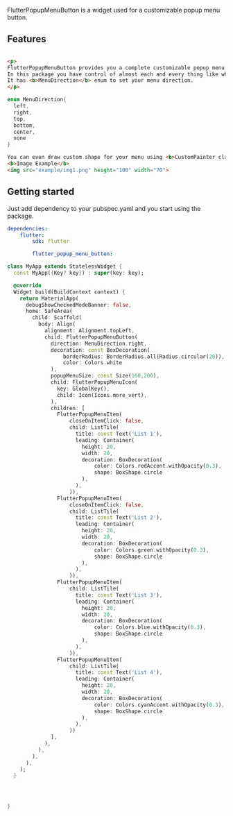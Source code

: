 <!-- 
This README describes the package. If you publish this package to pub.dev,
this README's contents appear on the landing page for your package.

For information about how to write a good package README, see the guide for
[writing package pages](https://dart.dev/guides/libraries/writing-package-pages). 

For general information about developing packages, see the Dart guide for
[creating packages](https://dart.dev/guides/libraries/create-library-packages)
and the Flutter guide for
[developing packages and plugins](https://flutter.dev/developing-packages). 
-->

FlutterPopupMenuButton is a widget used for a customizable popup menu button.

## Features
```html

<p>
FlutterPopupMenuButton provides you a complete customizable popup menu button.
In this package you have control of almost each and every thing like where to show the menu.
It has <b>MenuDirection</b> enum to set your menu direction.
</p>
```

```dart
enum MenuDirection{
  left,
  right,
  top,
  bottom,
  center,
  none
}
```

```html
You can even draw custom shape for your menu using <b>CustomPainter class and provide painter to named parameter customPainter in FlutterPopupMenuButton widget</b>.  
<b>Image Example</b>
<img src="example/img1.png" height="100" width="70">
```

## Getting started
Just add dependency to your pubspec.yaml and you start using the package.

```yaml
dependencies:
    flutter:
        sdk: flutter

        flutter_popup_menu_button:
```

```dart
class MyApp extends StatelessWidget {
  const MyApp({Key? key}) : super(key: key);

  @override
  Widget build(BuildContext context) {
    return MaterialApp(
      debugShowCheckedModeBanner: false,
      home: SafeArea(
        child: Scaffold(
          body: Align(
            alignment: Alignment.topLeft,
            child: FlutterPopupMenuButton(
              direction: MenuDirection.right,
              decoration: const BoxDecoration(
                  borderRadius: BorderRadius.all(Radius.circular(20)),
                  color: Colors.white
              ),
              popupMenuSize: const Size(160,200),
              child: FlutterPopupMenuIcon(
                key: GlobalKey(),
                child: Icon(Icons.more_vert),
              ),
              children: [
                FlutterPopupMenuItem(
                    closeOnItemClick: false,
                    child: ListTile(
                      title: const Text('List 1'),
                      leading: Container(
                        height: 20,
                        width: 20,
                        decoration: BoxDecoration(
                            color: Colors.redAccent.withOpacity(0.3),
                            shape: BoxShape.circle
                        ),
                      ),
                    )),
                FlutterPopupMenuItem(
                    closeOnItemClick: false,
                    child: ListTile(
                      title: const Text('List 2'),
                      leading: Container(
                        height: 20,
                        width: 20,
                        decoration: BoxDecoration(
                            color: Colors.green.withOpacity(0.3),
                            shape: BoxShape.circle
                        ),
                      ),
                    )),
                FlutterPopupMenuItem(
                    child: ListTile(
                      title: const Text('List 3'),
                      leading: Container(
                        height: 20,
                        width: 20,
                        decoration: BoxDecoration(
                            color: Colors.blue.withOpacity(0.3),
                            shape: BoxShape.circle
                        ),
                      ),
                    )),
                FlutterPopupMenuItem(
                    child: ListTile(
                      title: const Text('List 4'),
                      leading: Container(
                        height: 20,
                        width: 20,
                        decoration: BoxDecoration(
                            color: Colors.cyanAccent.withOpacity(0.3),
                            shape: BoxShape.circle
                        ),
                      ),
                    ))
              ],
            ),
          ),
        ),
      ),
    );
  }




}
```

